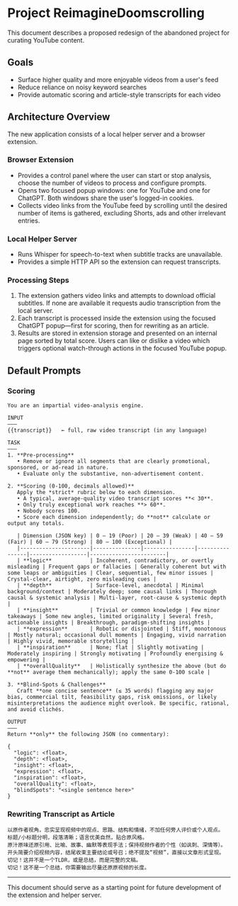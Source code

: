 # Project ReimagineDoomscrolling

This document describes a proposed redesign of the abandoned project for curating YouTube content.

## Goals
- Surface higher quality and more enjoyable videos from a user's feed
- Reduce reliance on noisy keyword searches
- Provide automatic scoring and article-style transcripts for each video

## Architecture Overview
The new application consists of a local helper server and a browser extension.

### Browser Extension
- Provides a control panel where the user can start or stop analysis, choose the number of videos to process and configure prompts.
- Opens two focused popup windows: one for YouTube and one for ChatGPT. Both windows share the user's logged-in cookies.
- Collects video links from the YouTube feed by scrolling until the desired number of items is gathered, excluding Shorts, ads and other irrelevant entries.

### Local Helper Server
- Runs Whisper for speech-to-text when subtitle tracks are unavailable.
- Provides a simple HTTP API so the extension can request transcripts.

### Processing Steps
1. The extension gathers video links and attempts to download official subtitles. If none are available it requests audio transcription from the local server.
2. Each transcript is processed inside the extension using the focused ChatGPT popup—first for scoring, then for rewriting as an article.
3. Results are stored in extension storage and presented on an internal page sorted by total score. Users can like or dislike a video which triggers optional watch-through actions in the focused YouTube popup.

## Default Prompts
### Scoring
```
You are an impartial video-analysis engine.

INPUT
———
{{transcript}}   ← full, raw video transcript (in any language)

TASK
———
1. **Pre-processing**
   • Remove or ignore all segments that are clearly promotional, sponsored, or ad-read in nature.
   • Evaluate only the substantive, non-advertisement content.

2. **Scoring (0-100, decimals allowed)**
   Apply the *strict* rubric below to each dimension.
   • A typical, average-quality video transcript scores **< 30**.
   • Only truly exceptional work reaches **> 60**.
   • Nobody scores 100.
   • Score each dimension independently; do **not** calculate or output any totals.

   | Dimension (JSON key) | 0 – 19 (Poor) | 20 – 39 (Weak) | 40 – 59 (Fair) | 60 – 79 (Strong) | 80 – 100 (Exceptional) |
   |----------------------|---------------|----------------|----------------|------------------|------------------------|
   | **logic**            | Incoherent, contradictory, or overtly misleading | Frequent gaps or fallacies | Generally coherent but with some leaps or ambiguities | Clear, sequential, few minor issues | Crystal-clear, airtight, zero misleading cues |
   | **depth**            | Surface-level, anecdotal | Minimal background/context | Moderately deep; some causal links | Thorough causal & systemic analysis | Multi-layer, root-cause & systemic depth |
   | **insight**          | Trivial or common knowledge | Few minor takeaways | Some new angles, limited originality | Several fresh, actionable insights | Breakthrough, paradigm-shifting insights |
   | **expression**       | Robotic or disjointed | Stiff, monotonous | Mostly natural; occasional dull moments | Engaging, vivid narration | Highly vivid, memorable storytelling |
   | **inspiration**      | None; flat | Slightly motivating | Moderately inspiring | Strongly motivating | Profoundly energising & empowering |
   | **overallQuality**   | Holistically synthesize the above (but do **not** average them mechanically); apply the same 0-100 scale |

3. **Blind-Spots & Challenges**
   Craft **one concise sentence** (≤ 35 words) flagging any major bias, commercial tilt, feasibility gaps, risk omissions, or likely misinterpretations the audience might overlook. Be specific, rational, and avoid clichés.

OUTPUT
———
Return **only** the following JSON (no commentary):

{
  "logic": <float>,
  "depth": <float>,
  "insight": <float>,
  "expression": <float>,
  "inspiration": <float>,
  "overallQuality": <float>,
  "blindSpots": "<single sentence here>"
}
```

### Rewriting Transcript as Article
```
以原作者视角，忠实呈现视频中的观点、思路、结构和情绪，不加任何旁人评价或个人观点。
标题/小标题分明，段落清晰；语言优美自然，贴合原风格。
原汁原味还原引用、比喻、故事、幽默等表现手法；保持视频作者的个性（如讽刺、深情等）。
开头简要介绍视频内容，结尾收束主要结论或号召；绝不提及“视频”，直接以文章形式呈现。
切记！这并不是一个TLDR，或是总结，而是完整的文稿。
切记！这不是一个总结，你需要输出尽量还原原视频的长度。
```

---
This document should serve as a starting point for future development of the extension and helper server.
